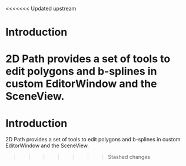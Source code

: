 <<<<<<< Updated upstream
# Introduction

2D Path provides a set of tools to edit polygons and b-splines in custom EditorWindow and the SceneView.
=======
# Introduction

2D Path provides a set of tools to edit polygons and b-splines in custom EditorWindow and the SceneView.
>>>>>>> Stashed changes
